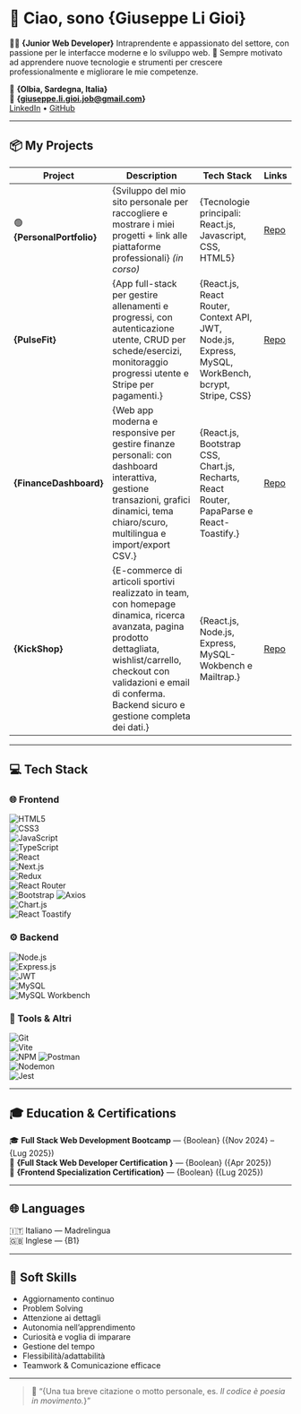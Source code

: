 # 👋 Ciao, sono {Giuseppe Li Gioi}  

🧑‍💻 **{Junior Web Developer}** Intraprendente e appassionato del settore, con passione per le interfacce moderne e lo sviluppo web.
💫 Sempre motivato ad apprendere nuove tecnologie e strumenti per crescere professionalmente e migliorare le mie competenze.

📍 **{Olbia, Sardegna, Italia}**  
📧 **{giuseppe.li.gioi.job@gmail.com}**  
[LinkedIn](https://www.linkedin.com/in/giuseppe-li-gioi-327b78378) • [GitHub](https://github.com/GiuseppeLiGioi)

---

## 📦 My Projects  

| Project | Description | Tech Stack | Links |
|----------|--------------|------------|--------|
| 🟢 **{PersonalPortfolio}** | {Sviluppo del mio sito personale per raccogliere e mostrare i miei progetti + link alle piattaforme professionali} *(in corso)* | {Tecnologie principali: React.js, Javascript, CSS, HTML5} | [Repo](https://github.com/GiuseppeLiGioi/personal-portfolio) |
| **{PulseFit}** | {App full-stack per gestire allenamenti e progressi, con autenticazione utente, CRUD per schede/esercizi, monitoraggio progressi utente e Stripe per pagamenti.} | {React.js, React Router, Context API, JWT, Node.js, Express, MySQL, WorkBench, bcrypt, Stripe, CSS} | [Repo](https://github.com/GiuseppeLiGioi/gym-card) |
| **{FinanceDashboard}** | {Web app moderna e responsive per gestire finanze personali: con dashboard interattiva, gestione transazioni, grafici dinamici, tema chiaro/scuro, multilingua e import/export CSV.} | {React.js, Bootstrap CSS, Chart.js, Recharts, React Router, PapaParse e React-Toastify.} | [Repo](https://github.com/GiuseppeLiGioi/personal-finance-dashboard) |
| **{KickShop}** | {E-commerce di articoli sportivi realizzato in team, con homepage dinamica, ricerca avanzata, pagina prodotto dettagliata, wishlist/carrello, checkout con validazioni e email di conferma. Backend sicuro e gestione completa dei dati.} | {React.js, Node.js, Express, MySQL-Wokbench e Mailtrap.} | [Repo](https://github.com/GiuseppeLiGioi/kick-shop) |

---

## 💻 Tech Stack  

### 🌐 Frontend  
![HTML5](https://img.shields.io/badge/-HTML5-E34F26?logo=html5&logoColor=white)  
![CSS3](https://img.shields.io/badge/-CSS3-1572B6?logo=css3&logoColor=white)  
![JavaScript](https://img.shields.io/badge/-JavaScript-F7DF1E?logo=javascript&logoColor=black)  
![TypeScript](https://img.shields.io/badge/-TypeScript-3178C6?logo=typescript&logoColor=white)  
![React](https://img.shields.io/badge/-React-61DAFB?logo=react&logoColor=black)  
![Next.js](https://img.shields.io/badge/-Next.js-000000?logo=next.js&logoColor=white)  
![Redux](https://img.shields.io/badge/-Redux-764ABC?logo=redux&logoColor=white)  
![React Router](https://img.shields.io/badge/-React%20Router-CA4245?logo=reactrouter&logoColor=white)  
![Bootstrap](https://img.shields.io/badge/-Bootstrap-7952B3?logo=bootstrap&logoColor=white)
![Axios](https://img.shields.io/badge/-Axios-5A29E4?logo=axios&logoColor=white)  
![Chart.js](https://img.shields.io/badge/-Chart.js-FF6384?logo=chart.js&logoColor=white)  
![React Toastify](https://img.shields.io/badge/-React%20Toastify-FF6F61?logo=react&logoColor=white) 

### ⚙️ Backend  
![Node.js](https://img.shields.io/badge/-Node.js-339933?logo=node.js&logoColor=white)  
![Express.js](https://img.shields.io/badge/-Express.js-000000?logo=express&logoColor=white)  
![JWT](https://img.shields.io/badge/-JWT-000000?logo=jsonwebtokens&logoColor=white)  
![MySQL](https://img.shields.io/badge/-MySQL-4479A1?logo=mysql&logoColor=white)  
![MySQL Workbench](https://img.shields.io/badge/-MySQL%20Workbench-00758F?logo=mysql&logoColor=white)  

### 🧰 Tools & Altri  
![Git](https://img.shields.io/badge/-Git-F05032?logo=git&logoColor=white)  
![Vite](https://img.shields.io/badge/-Vite-646CFF?logo=vite&logoColor=white)  
![NPM](https://img.shields.io/badge/-NPM-CB3837?logo=npm&logoColor=white)
![Postman](https://img.shields.io/badge/-Postman-FF6C37?logo=postman&logoColor=white)  
![Nodemon](https://img.shields.io/badge/-Nodemon-76D04B?logo=nodemon&logoColor=white)  
![Jest](https://img.shields.io/badge/-Jest-C21325?logo=jest&logoColor=white)
 
---

## 🎓 Education & Certifications  

🎓 **Full Stack Web Development Bootcamp** — {Boolean} ({Nov 2024} – {Lug 2025})  
📜 **{Full Stack Web Developer Certification }** — {Boolean} ({Apr 2025})  
📜 **{Frontend Specialization Certification}** — {Boolean} ({Lug 2025})

---

## 🌐 Languages  

🇮🇹 Italiano — Madrelingua  
🇬🇧 Inglese — {B1}  

---

## 🧠 Soft Skills  

- Aggiornamento continuo
- Problem Solving  
- Attenzione ai dettagli  
- Autonomia nell’apprendimento
- Curiosità e voglia di imparare   
- Gestione del tempo
- Flessibilità/adattabilità  
- Teamwork & Comunicazione efficace  

---



> 💬 “{Una tua breve citazione o motto personale, es. _Il codice è poesia in movimento._}”

